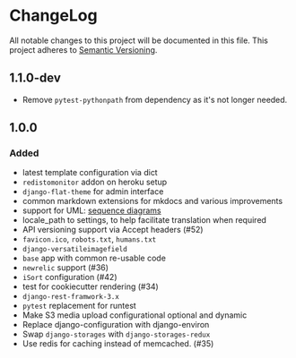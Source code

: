# ChangeLog
All notable changes to this project will be documented in this file.
This project adheres to [Semantic Versioning](http://semver.org/).

## 1.1.0-dev
- Remove `pytest-pythonpath` from dependency as it's not longer needed.

## 1.0.0
### Added
- latest template configuration via dict
- `redistomonitor` addon on heroku setup
- `django-flat-theme` for admin interface
- common markdown extensions for mkdocs and various improvements
- support for UML: [sequence diagrams](http://en.wikipedia.org/wiki/Sequence_diagram)
- locale_path to settings, to help facilitate translation when required
- API versioning support via Accept headers (#52)
- `favicon.ico`, `robots.txt`, `humans.txt`
- `django-versatileimagefield`
- `base` app with common re-usable code
- `newrelic` support (#36)
- `iSort` configuration (#42)
- test for cookiecutter rendering (#34)
- `django-rest-framwork-3.x`
- `pytest` replacement for runtest
- Make S3 media upload configurational optional and dynamic
- Replace django-configuration with django-environ
- Swap `django-storages` with `django-storages-redux`
- Use redis for caching instead of memcached. (#35)

[unreleased]: https://github.com/Fueled/cookiecutter-django/compare/v0.0.1...v1.0.0
